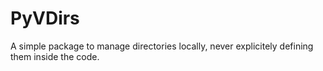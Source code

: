 # PyVDirs
A simple package to manage directories locally, never explicitely defining them inside the code.
